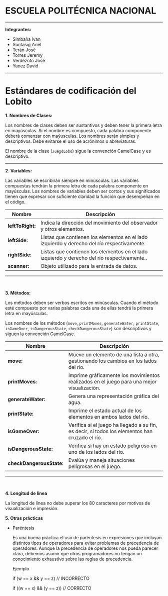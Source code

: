 # ESCUELA POLITÉCNICA NACIONAL

---

**Integrantes:**

- Simbaña Ivan
- Suntasig Ariel
- Terán José
- Torres Jeremy
- Verdezoto José
- Yanez David

---

# Estándares de codificación del Lobito


**1. Nombres de Clases:**

Los nombres de clases deben ser sustantivos y deben tener la primera letra en mayúsculas. Si el nombre es compuesto, cada palabra componente deberá comenzar con maýusculas.
Los nombres serán simples y descriptivos. Debe evitarse el uso de acrónimos o abreviaturas.

El nombre de la clase (`JuegoLobo`) sigue la convención CamelCase y es descriptivo.

---
**2. Variables:**

Las variables se escribirán siempre en minúsculas. Las variables compuestas tendrán la primera letra de cada palabra componente en mayúsculas. Los nombres de variables deben ser cortos y sus significados tienen que expresar con suficiente claridad la función que desempeñan en el código.
</br>

| Nombre                   | Descripción                                                                                             |
| --------------------------- | -------------------------------------------------------------------------------------------------------------------------------------------------------------------------------------------------------- |
| **leftToRight:**    | Indica la dirección del movimiento del observador y otros elementos.              |
| **leftSide:**    | Listas que contienen los elementos en el lado izquierdo y derecho del río respectivamente.              |
| **rightSide:**    | Listas que contienen los elementos en el lado izquierdo y derecho del río respectivamente..              |
| **scanner:**    | Objeto utilizado para la entrada de datos.             |

---
</br>

**3. Métodos:**

Los métodos deben ser verbos escritos en minúsculas. Cuando el método esté compuesto por varias palabras cada una de ellas tendrá la primera letra en mayúsculas.

Los nombres de los métodos (`move`, `printMoves`, `generateWater`, `printState`, `isGameOver`, `isDangerousState`, `checkDangerousState`) son descriptivos y siguen la convención CamelCase.

| Nombre                   | Descripción                                                                                             |
| --------------------------- | -------------------------------------------------------------------------------------------------------------------------------------------------------------------------------------------------------- |
| **move:**    | Mueve un elemento de una lista a otra, gestionando los cambios en los lados del río.        |
| **printMoves:**    | Imprime gráficamente los movimientos realizados en el juego para una mejor visualización.              |
| **generateWater:**    | Genera una representación gráfica del agua.            |
| **printState:**    | Imprime el estado actual de los elementos en ambos lados del río.         |
| **isGameOver:**    | Verifica si el juego ha llegado a su fin, es decir, si todos los elementos han cruzado el río.      |
| **isDangerousState:**    | Verifica si hay un estado peligroso en uno de los lados del río.            |
| **checkDangerousState:**    | Evalúa y maneja situaciones peligrosas en el juego.            |

---
</br>

**4. Longitud de línea**

La longitud de línea no debe superar los 80 caracteres por motivos de visualización e impresión.


**5. Otras prácticas**

- Paréntesis

  Es una buena práctica el uso de paréntesis en expresiones que incluyan distintos tipos de operadores para evitar problemas de precedencia de operadores. Aunque la precedencia de operadores nos pueda parecer clara, debemos asumir que otros programadores no tengan un conocimiento exhaustivo sobre las reglas de precedencia.

  Ejemplo

  if (w == x && y == z)     // INCORRECTO

  if ((w == x) && (y == z)) // CORRECTO
